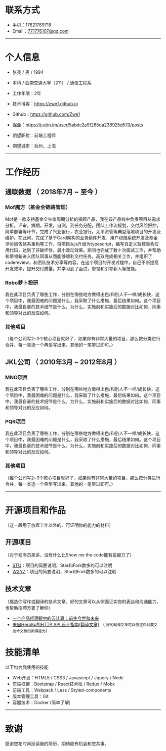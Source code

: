 # 联系方式

- 手机：17621789718
- Email：771776107@qq.com 
---

# 个人信息

 - 张尧 / 男 / 1994 
 - 本科 / 西南交通大学（211） / 通信工程系
 - 工作年限：2年
 - 技术博客：https://zwe1.github.io
 - Github：https://github.com/Zwe1
 - 掘金：https://juejin.im/user/5abde2a9f265da238925d570/posts

 - 期望职位：前端工程师
 - 期望城市：杭州，上海

---

# 工作经历

## 通联数据 （ 2018年7月 ~ 至今 ）

### Mof魔方（基金全链路管理）
Mof是一款支持基金全生命周期分析的投顾产品，我在该产品线中负责项目从需求分析，评审，排期，开发，自测，到任务分配，团队工作流规划，交付风险把控，简单部署等环节，完成了兴业银行，农业银行，太平资管等典型落地项目的开发及维护。在此间，完成了基于Card架构的业务组件开发，用户权限系统开发及基金评价报告体系重构等工作，将项目从js升级为typescript，编写自定义监控重构应用代码，达到了非破坏性，最小改动效果。期间也完成了数十次面试工作，并帮助和带领新进入团队同事从而能够顺利交付任务，高效完成相关工作，并组织了codereview，和团队技术分享等内容。在这个项目的开发过程中，自己不断提高开发效率，提升交付质量，并学习到了面试，带领和引导新人等技能。


### Robo萝卜投研 
我在此项目负责了哪些工作，分别在哪些地方做得出色/和别人不一样/成长快，这个项目中，我最困难的问题是什么，我采取了什么措施，最后结果如何。这个项目中，我最自豪的技术细节是什么，为什么，实施前和实施后的数据对比如何，同事和领导对此的反应如何。


### 其他项目

（每个公司写2~3个核心项目就好了，如果你有非常大量的项目，那么按分类进行合并，每一类选一个典型写出来。其他的一笔带过即可。）

 
## JKL公司 （ 2010年3月 ~ 2012年8月 ）

### MNO项目 
我在此项目负责了哪些工作，分别在哪些地方做得出色/和别人不一样/成长快，这个项目中，我最困难的问题是什么，我采取了什么措施，最后结果如何。这个项目中，我最自豪的技术细节是什么，为什么，实施前和实施后的数据对比如何，同事和领导对此的反应如何。


### PQR项目 
我在此项目负责了哪些工作，分别在哪些地方做得出色/和别人不一样/成长快，这个项目中，我最困难的问题是什么，我采取了什么措施，最后结果如何。这个项目中，我最自豪的技术细节是什么，为什么，实施前和实施后的数据对比如何，同事和领导对此的反应如何。


### 其他项目

（每个公司写2~3个核心项目就好了，如果你有非常大量的项目，那么按分类进行合并，每一类选一个典型写出来。其他的一笔带过即可。）

---

# 开源项目和作品
（这一段用于放置工作以外的、可证明你的能力的材料）

## 开源项目
（对于程序员来讲，没有什么比Show me the code能有说服力了）

 - [STU](http://github.com/yourname/projectname)：项目的简要说明，Star和Fork数多的可以注明
 - [WXYZ](http://github.com/yourname/projectname)：项目的简要说明，Star和Fork数多的可以注明

## 技术文章
（挑选你写作或翻译的技术文章，好的文章可以从侧面证实你的表达和沟通能力，也帮助招聘方更了解你）

- [一个产品经理眼中的云计算：前生今世和未来](http://get.jobdeer.com/706.get)
- [来自HeroKu的HTTP API 设计指南(翻译文章)](http://get.jobdeer.com/343.get) （ ```好的翻译文章可以侧证你对英文技术文档的阅读能力```）

# 技能清单

以下均为我使用的技能

- Web开发：HTML5 / CSS3 / Javascript / Jquery / Node
- 前端框架：Bootstrap / React技术栈 / Redux / Mobx
- 前端工具：Webpack / Less / Styled-components
- 版本管理工具：Git
- 容器技术：Docker (简单了解)

---

# 致谢
感谢您花时间阅读我的简历，期待能有机会和您共事。
